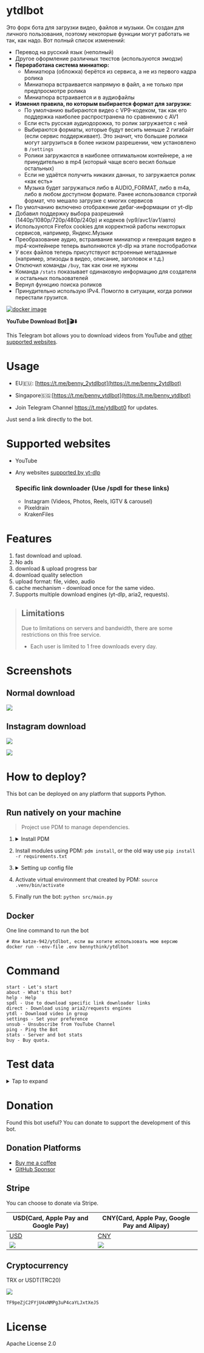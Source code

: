 # ytdlbot

Это форк бота для загрузки видео, файлов и музыки. Он создан для личного пользования, поэтому некоторые функции могут работать не так, как надо. Вот полный список изменений:

- Перевод на русский язык (неполный)
- Другое оформление различных текстов (используются эмодзи)
- **Переработана система миниатюр:**
  - Миниатюра (обложка) берётся из сервиса, а не из первого кадра ролика
  - Миниатюра встраивается напрямую в файл, а не только при предпросмотре ролика
  - Миниатюра встраивается и в аудиофайлы
- **Изменил правила, по которым выбирается формат для загрузки:**
  - По умолчанию выбираются видео с VP9-кодеком, так как его поддержка наиболее распространена по сравнению с AV1
  - Если есть русская аудиодорожка, то ролик загружается с ней
  - Выбираются форматы, которые будут весить меньше 2 гигабайт (если сервис поддерживает). Это значит, что большие ролики могут загрузиться в более низком разрешении, чем установлено в `/settings`
  - Ролики загружаются в наиболее оптимальном контейнере, а не принудительно в mp4 (который чаще всего весил больше остальных)
  - Если не удаётся получить никаких данных, то загружается ролик «как есть»
  - Музыка будет загружаться либо в AUDIO_FORMAT, либо в m4a, либо в любом доступном формате. Ранее использовался строгий формат, что мешало загрузке с многих сервисов
- По умолчанию включено отображение дебаг-информации от yt-dlp
- Добавил поддержку выбора разрешений (1440p/1080p/720p/480p/240p) и кодеков (vp9/avc1/av1/авто)
- Используются Firefox cookies для корректной работы некоторых сервисов, например, Яндекс.Музыки
- Преобразование аудио, встраивание миниатюр и генерация видео в mp4-контейнере теперь выполняются yt-dlp на этапе постобработки
- У всех файлов теперь присутствуют встроенные метаданные (например, эпизоды в видео, описание, заголовок и т.д.)
- Отключил команды `/buy`, так как они не нужны
- Команда `/stats` показывает одинаковую информацию для создателя и остальных пользователей
- Вернул функцию поиска роликов
- Принудительно использую IPv4. Помогло в ситуации, когда ролики перестали грузится.

[![docker image](https://github.com/katze-942/ytdlbot/actions/workflows/builder.yaml/badge.svg)](https://github.com/katze-942/ytdlbot/actions/workflows/builder.yaml)

**YouTube Download Bot🚀🎬⬇️**

This Telegram bot allows you to download videos from YouTube and [other supported websites](#supported-websites).

# Usage

* EU🇪🇺: [https://t.me/benny_2ytdlbot](https://t.me/benny_2ytdlbot)
* Singapore🇸🇬:[https://t.me/benny_ytdlbot](https://t.me/benny_ytdlbot)

* Join Telegram Channel https://t.me/ytdlbot0 for updates.

Just send a link directly to the bot.

# Supported websites

* YouTube
* Any websites [supported by yt-dlp](https://github.com/yt-dlp/yt-dlp/blob/master/supportedsites.md)

  ### Specific link downloader (Use /spdl for these links)
    * Instagram (Videos, Photos, Reels, IGTV & carousel)
    * Pixeldrain
    * KrakenFiles

# Features

1. fast download and upload.
2. No ads
3. download & upload progress bar
4. download quality selection
5. upload format: file, video, audio
6. cache mechanism - download once for the same video.
7. Supports multiple download engines (yt-dlp, aria2, requests).

> ## Limitations
> Due to limitations on servers and bandwidth, there are some restrictions on this free service.
> * Each user is limited to 1 free downloads every day.

# Screenshots

## Normal download

![](assets/1.jpeg)

## Instagram download

![](assets/instagram.png)

![](assets/2.jpeg)

# How to deploy?

This bot can be deployed on any platform that supports Python.

## Run natively on your machine

> Project use PDM to manage dependencies.

1. <details>
    <summary>Install PDM</summary>

    You can install using pip: `pip install --user pdm`
    or for detailed instructions: [Official Docs](https://pdm-project.org/en/latest/#installation)
  
   </details>

2. Install modules using PDM: `pdm install`, or the old way use `pip install -r requirements.txt`

3. <details>
    <summary>Setting up config file</summary>

    ```
    cp .env.example .env
    ```
    
    Fill the fields in `.env`. For more information, see the comments in the `.env.example` file.

    **- Required Fields**
    - `WORKERS`: Number of workers (default is 100)
    - `APP_ID`: Telegram app ID
    - `APP_HASH`: Telegram app hash
    - `BOT_TOKEN`: Your telegram bot token
    - `OWNER`: Owner ID (separate by `,`)
    - `AUTHORIZED_USER`: List of authorized users ids, (separate by `,`)
    - `DB_DSN`: Your database URL (mysql+pymysql://user:pass@mysql/dbname) or SQLite (sqlite:///db.sqlite)
    - `REDIS_HOST`: Redis host

    **- Optional Fields**
    - `ENABLE_FFMPEG`: Enable FFMPEG for video processing (True/False)
    - `AUDIO_FORMAT`: Desired audio format (e.g.:- mp3, wav)
    - `ENABLE_ARIA2`: Enable Aria2 for downloads (True/False)
    - `RCLONE_PATH`: Path to Rclone executable
    - `ENABLE_VIP`: Enable VIP features (True/False)
    - `PROVIDER_TOKEN`: Payment provider token from Stripe
    - `FREE_DOWNLOAD`: Free downloads allowed per user
    - `RATE_LIMIT`: Rate limit for requests
    - `TMPFILE_PATH`: Path for temporary/download files (ensure the directory exists and is writable)
    - `TG_NORMAL_MAX_SIZE`: Maximum size for Telegram uploads in MB
    - `CAPTION_URL_LENGTH_LIMIT`: Maximum URL length in captions
    - `POTOKEN`: Your PO Token.  [PO-Token-Guide](https://github.com/yt-dlp/yt-dlp/wiki/PO-Token-Guide)
    - `BROWSERS`: Browser to handle 'cookies from browser', i.e. firefox
  </details>

4. Activate virtual environment that created by PDM: `source .venv/bin/activate`

5. Finally run the bot: `python src/main.py`

## Docker

One line command to run the bot

```shell
# Или katze-942/ytdlbot, если вы хотите использовать мою версию
docker run --env-file .env bennythink/ytdlbot
```

# Command

```
start - Let's start
about - What's this bot?
help - Help
spdl - Use to download specific link downloader links
direct - Download using aria2/requests engines
ytdl - Download video in group
settings - Set your preference
unsub - Unsubscribe from YouTube Channel
ping - Ping the Bot
stats - Server and bot stats
buy - Buy quota.
```

# Test data

<details><summary>Tap to expand</summary>

## Test video

https://www.youtube.com/watch?v=V3RtA-1b_2E

## Test Playlist

https://www.youtube.com/playlist?list=PL1Hdq7xjQCJxQnGc05gS4wzHWccvEJy0w

## Test twitter

https://twitter.com/nitori_sayaka/status/1526199729864200192
https://twitter.com/BennyThinks/status/1475836588542341124

## Test instagram

* single image: https://www.instagram.com/p/CXpxSyOrWCA/
* single video: https://www.instagram.com/p/Cah_7gnDVUW/
* reels: https://www.instagram.com/p/C0ozGsjtY0W/
* image carousel: https://www.instagram.com/p/C0ozPQ5o536/
* video and image carousel: https://www.instagram.com/p/C0ozhsVo-m8/

## Test Pixeldrain

https://pixeldrain.com/u/765ijw9i

## Test KrakenFiles

https://krakenfiles.com/view/oqmSTF0T5t/file.html

</details>

# Donation

Found this bot useful? You can donate to support the development of this bot.

## Donation Platforms

* [Buy me a coffee](https://www.buymeacoffee.com/bennythink)
* [GitHub Sponsor](https://github.com/sponsors/BennyThink)

## Stripe

You can choose to donate via Stripe.

| USD(Card, Apple Pay and Google Pay)              | CNY(Card, Apple Pay, Google Pay and Alipay)      |
|--------------------------------------------------|--------------------------------------------------|
| [USD](https://buy.stripe.com/cN203sdZB98RevC3cd) | [CNY](https://buy.stripe.com/dR67vU4p13Ox73a6oq) |
| ![](assets/USD.png)                              | ![](assets/CNY.png)                              |

## Cryptocurrency

TRX or USDT(TRC20)

![](assets/tron.png)

```
TF9peZjC2FYjU4xNMPg3uP4caYLJxtXeJS
```

# License

Apache License 2.0
